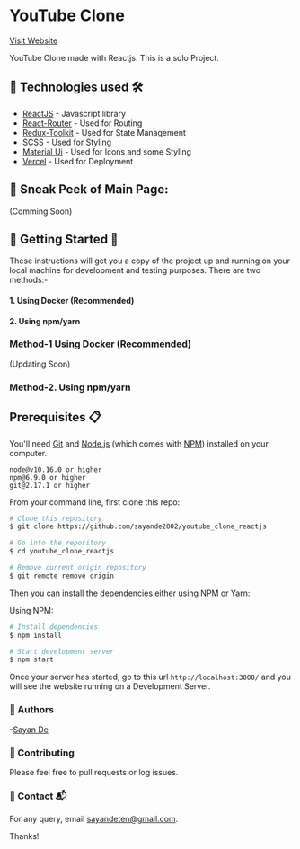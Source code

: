 # YouTube Clone

[Visit Website](https://youtube-clone-reactjs-woad.vercel.app/)

YouTube Clone made with Reactjs. This is a solo Project.

<!-- ## 📌 Features 💡 

- Multiple Routes. -->

## 📌 Technologies used 🛠️

- [ReactJS](https://reactjs.org) - Javascript library
- [React-Router](https://www.npmjs.com/package/react-router) - Used for Routing 
- [Redux-Toolkit](https://redux-toolkit.js.org/) - Used for State Management 
- [SCSS](https://sass-lang.com/) - Used for Styling
- [Material Ui](https://mui.com/) - Used for Icons and some Styling
- [Vercel](https://vercel.com/) - Used for Deployment


## 📌 Sneak Peek of Main Page:
(Comming Soon)

## 📌 Getting Started 🚀

These instructions will get you a copy of the project up and running on your local machine for development and testing purposes.
There are two methods:-
#### 1. Using Docker (Recommended)
#### 2. Using npm/yarn


### Method-1 Using Docker (Recommended)
(Updating Soon)

### Method-2. Using npm/yarn

## Prerequisites 📋

You'll need [Git](https://git-scm.com) and [Node.js](https://nodejs.org/en/download/) (which comes with [NPM](http://npmjs.com)) installed on your computer.

```
node@v10.16.0 or higher
npm@6.9.0 or higher
git@2.17.1 or higher
```

From your command line, first clone this repo:

```bash
# Clone this repository
$ git clone https://github.com/sayande2002/youtube_clone_reactjs

# Go into the repository
$ cd youtube_clone_reactjs

# Remove current origin repository
$ git remote remove origin
```

Then you can install the dependencies either using NPM or Yarn:

Using NPM:

```bash
# Install dependencies
$ npm install

# Start development server
$ npm start
```

Once your server has started, go to this url `http://localhost:3000/` and you will see the website running on a Development Server.

### 📌 Authors
-[Sayan De](https://github.com/sayande2002)

### 📌 Contributing
Please feel free to pull requests or log issues.

### 📌 Contact 📬
For any query, email sayandeten@gmail.com.

Thanks!
